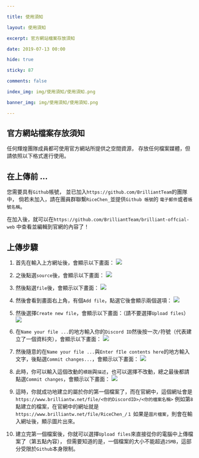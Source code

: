 ```yaml
---

title: 使用須知

layout: 使用須知

excerpt: 官方網站檔案存放須知

date: 2019-07-13 00:00

hide: true

sticky: 87

comments: false

index_img: img/使用須知/使用須知.png

banner_img: img/使用須知/使用須知.png

---
```


## 官方網站檔案存放須知
任何輝煌團隊成員都可使用官方網站所提供之空間資源，
存放任何檔案媒體，但請依照以下格式進行使用。

## 在上傳前 ...
您需要具有` Github `帳號，
並已加入` https://github.com/BrilliantTeam `的團隊中，
倘若未加入，請在團員群聯繫` RiceChen_ `並提供` Github 帳號 `的
` 電子郵件 `或者` 帳號名稱 `。

在加入後，就可以在` https://github.com/BrilliantTeam/brilliant-offcial-web `
中查看並編輯到官網的內容了！

## 上傳步驟
01. 首先在輸入上方網址後，會顯示以下畫面：
![](img/使用須知/1.png)

02. 之後點選` source `後，會顯示以下畫面：
![](img/使用須知/2.png)

03. 然後點選` file `後，會顯示以下畫面：
![](img/使用須知/3.png)

04. 然後會看到畫面右上角，有個` Add file `，點選它後會顯示兩個選項：
![](img/使用須知/4.png)

05. 然後選擇` Create new file `，會顯示以下畫面：（請不要選擇` Upload files `）
![](img/使用須知/5.png)

06. 在` Name your file ... `的地方輸入你的` Discord ID `然後按一次` / `符號（代表建立了一個資料夾），會顯示以下畫面： 
![](img/使用須知/6.png)

07. 然後隨意的在` Name your file ... `與` Enter fIle contents here `的地方輸入文字，後點選` Commit changes... `，會顯示以下畫面：
![](img/使用須知/7.png)

08. 此時，你可以輸入這個改動的` 標題 `與` 描述 `，也可以選擇不改動，總之最後都請點選` Commit changes `，會顯示以下畫面：
![](img/使用須知/8.png)

09. 這時，你就成功地建立的屬於你的第一個檔案了，而在官網中，這個網址會是` https://www.brilliantw.net/file/<你的DiscordID>/<你的檔案名稱> `
    例如第` 8 `點建立的檔案，在官網中的網址就是` https://www.brilliantw.net/file/RiceChen_/１ `
    如果是` 圖片檔案 `，則會在輸入網址後，顯示圖片出來。

10. 建立完第一個檔案後，你就可以選擇` Upload files `來直接從你的電腦中上傳檔案了（第五點內容），
    但需要知道的是，一個檔案的大小不能超過` 25MB `，這部分受限於` Github `本身限制。

